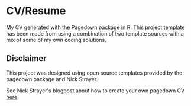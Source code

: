 # CV/Resume
My CV generated with the Pagedown package in R. This project template has been made from using a combination of two template sources with a mix of some of my own coding solutions.

## Disclaimer
This project was designed using open source templates provided by the pagedown package and Nick Strayer.

See Nick Strayer's blogpost about how to create your own pagedown CV [here](https://livefreeordichotomize.com/2019/09/04/building_a_data_driven_cv_with_r/).

